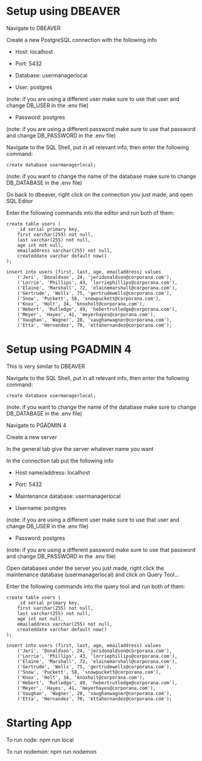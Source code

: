 # Setup using DBEAVER

Navigate to DBEAVER

Create a new PostgreSQL connection with the following info

* Host: localhost

* Port: 5432

* Database: usermanagerlocal

* User: postgres

(note: if you are using a different user make sure to use that user and change DB_USER in the .env file)

* Password: postgres

(note: if you are using a different password make sure to use that password and change DB_PASSWORD in the .env file)

Navigate to the SQL Shell, put in all relevant info, then enter the following command:

```
create database usermanagerlocal;
```

(note: if you want to change the name of the database make sure to change DB_DATABASE in the .env file)

Go back to dbeaver, right click on the connection you just made, and open SQL Editor

Enter the following commands into the editor and run both of them:

```
create table users (
    _id serial primary key,
	first varchar(255) not null,
	last varchar(255) not null,
	age int not null,
	emailaddress varchar(255) not null,
	createddate varchar default now()
);

insert into users (first, last, age, emailaddress) values
	('Jeri', 'Donaldson', 24, 'jeridonaldson@corporana.com'),
	('Lorrie', 'Phillips', 43, 'lorriephillips@corporana.com'),
	('Elaine', 'Marshall', 72, 'elainemarshall@corporana.com'),
	('Gertrude', 'Wells', 75, 'gertrudewells@corporana.com'),
	('Snow', 'Puckett', 58, 'snowpuckett@corporana.com'),
	('Knox', 'Holt', 34, 'knoxholt@corporana.com'),
	('Hebert', 'Rutledge', 49, 'hebertrutledge@corporana.com'),
	('Meyer', 'Hayes', 41, 'meyerhayes@corporana.com'),
	('Vaughan', 'Wagner', 28, 'vaughanwagner@corporana.com'),
	('Etta', 'Hernandez', 70, 'ettahernandez@corporana.com');
```

# Setup using PGADMIN 4

This is very similar to DBEAVER

Navigate to the SQL Shell, put in all relevant info, then enter the following command:

```
create database usermanagerlocal;
```

(note: if you want to change the name of the database make sure to change DB_DATABASE in the .env file)

Navigate to PGADMIN 4

Create a new server

In the general tab give the server whatever name you want

In the connection tab put the following info

* Host name/address: localhost

* Port: 5432

* Maintenance database: usermanagerlocal

* Username: postgres

(note: if you are using a different user make sure to use that user and change DB_USER in the .env file)

* Password: postgres

(note: if you are using a different password make sure to use that password and change DB_PASSWORD in the .env file)

Open databases under the server you just made, right click the maintenance database (usermanagerlocal) and click on Query Tool...

Enter the following commands into the query tool and run both of them:

```
create table users (
    _id serial primary key,
	first varchar(255) not null,
	last varchar(255) not null,
	age int not null,
	emailaddress varchar(255) not null,
	createddate varchar default now()
);

insert into users (first, last, age, emailaddress) values
	('Jeri', 'Donaldson', 24, 'jeridonaldson@corporana.com'),
	('Lorrie', 'Phillips', 43, 'lorriephillips@corporana.com'),
	('Elaine', 'Marshall', 72, 'elainemarshall@corporana.com'),
	('Gertrude', 'Wells', 75, 'gertrudewells@corporana.com'),
	('Snow', 'Puckett', 58, 'snowpuckett@corporana.com'),
	('Knox', 'Holt', 34, 'knoxholt@corporana.com'),
	('Hebert', 'Rutledge', 49, 'hebertrutledge@corporana.com'),
	('Meyer', 'Hayes', 41, 'meyerhayes@corporana.com'),
	('Vaughan', 'Wagner', 28, 'vaughanwagner@corporana.com'),
	('Etta', 'Hernandez', 70, 'ettahernandez@corporana.com');
```

# Starting App

To run node: npm run local

To run nodemon: npm run nodemon